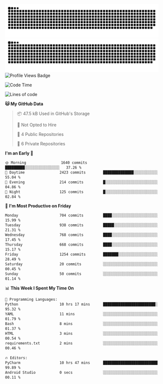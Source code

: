 <img src="https://github.com/nielsbaggerman/nielsbaggerman/blob/output/github-contribution-grid-snake.svg#gh-light-mode-only" alt="GitHub Snake Light">
<img src="https://github.com/nielsbaggerman/nielsbaggerman/blob/output/github-contribution-grid-snake-dark.svg#gh-dark-mode-only" alt="GitHub Snake Dark">
<img src="https://komarev.com/ghpvc/?username=nielsbaggerman&amp;label=Profile+Views" alt="Profile Views Badge" />

<!--START_SECTION:waka-->
![Code Time](http://img.shields.io/badge/Code%20Time-2%2C115%20hrs%2013%20mins-blue)

![Lines of code](https://img.shields.io/badge/From%20Hello%20World%20I%27ve%20Written-7.3%20million%20lines%20of%20code-blue)

**🐱 My GitHub Data** 

> 📦 47.5 kB Used in GitHub's Storage 
 > 
> 🚫 Not Opted to Hire
 > 
> 📜 4 Public Repositories 
 > 
> 🔑 6 Private Repositories 
 > 
**I'm an Early 🐤** 

```text
🌞 Morning                1640 commits        █████████░░░░░░░░░░░░░░░░   37.26 % 
🌆 Daytime                2423 commits        ██████████████░░░░░░░░░░░   55.04 % 
🌃 Evening                214 commits         █░░░░░░░░░░░░░░░░░░░░░░░░   04.86 % 
🌙 Night                  125 commits         █░░░░░░░░░░░░░░░░░░░░░░░░   02.84 % 
```
📅 **I'm Most Productive on Friday** 

```text
Monday                   704 commits         ████░░░░░░░░░░░░░░░░░░░░░   15.99 % 
Tuesday                  938 commits         █████░░░░░░░░░░░░░░░░░░░░   21.31 % 
Wednesday                768 commits         ████░░░░░░░░░░░░░░░░░░░░░   17.45 % 
Thursday                 668 commits         ████░░░░░░░░░░░░░░░░░░░░░   15.17 % 
Friday                   1254 commits        ███████░░░░░░░░░░░░░░░░░░   28.49 % 
Saturday                 20 commits          ░░░░░░░░░░░░░░░░░░░░░░░░░   00.45 % 
Sunday                   50 commits          ░░░░░░░░░░░░░░░░░░░░░░░░░   01.14 % 
```


📊 **This Week I Spent My Time On** 

```text
💬 Programming Languages: 
Python                   10 hrs 17 mins      ████████████████████████░   95.32 % 
YAML                     11 mins             ░░░░░░░░░░░░░░░░░░░░░░░░░   01.79 % 
Bash                     8 mins              ░░░░░░░░░░░░░░░░░░░░░░░░░   01.37 % 
HTML                     3 mins              ░░░░░░░░░░░░░░░░░░░░░░░░░   00.54 % 
requirements.txt         2 mins              ░░░░░░░░░░░░░░░░░░░░░░░░░   00.46 % 

🔥 Editors: 
PyCharm                  10 hrs 47 mins      █████████████████████████   99.89 % 
Android Studio           0 secs              ░░░░░░░░░░░░░░░░░░░░░░░░░   00.11 % 
```


<!--END_SECTION:waka-->
